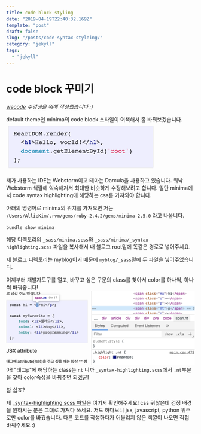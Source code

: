 ```yaml
---
title: code block styling
date: "2019-04-19T22:40:32.169Z"
template: "post"
draft: false
slug: "/posts/code-syntax-styleing/"
category: "jekyll"
tags:
  - "jekyll"
---
```


# code block 꾸미기

_[wecode](https://wecode.co.kr) 수강생을 위해 작성했습니다 :)_

default theme인 minima의 code block 스타일이 어색해서 좀 바꿔보겠습니다.
<img src="/media/190419-1.png" width="400">

제가 사용하는 IDE는 Webstorm이고 테마는 Darcula을 사용하고 있습니다. 워낙 Webstorm 색깔에 익숙해져서 최대한 비슷하게 수정해보려고 합니다.
일단 minima에서 code syntax highlighting에 해당하는 css를 가져와야 합니다.

아래의 명령어로 minima의 위치를 가져오면 저는 `/Users/AllieKim/.rvm/gems/ruby-2.4.2/gems/minima-2.5.0` 라고 나옵니다.
```
bundle show minima
```

해당 디렉토리의 `_sass/minima.scss`와 `_sass/minima/_syntax-highlighting.scss` 파일을 복사해서 내 블로그 root밑에 똑같은 경로로 넣어주세요.

제 블로그 디렉토리는 myblog이기 때문에 `myblog/_sass`밑에 두 파일을 넣어주었습니다.

이제부터 개발자도구를 열고, 바꾸고 싶은 구문의 class를 찾아서 color를 하나씩, 하나씩 바꿔줍니다!
![](/media/190419-2.png)
아! "태그p"에 해당하는 class는 `nt` 니까 `_syntax-highlighting.scss`에서 `.nt`부분을 찾아 color속성을 바꿔주면 되겠군!

참 쉽죠?

제 [_syntax-highlighting.scss 파일](https://github.com/Yeri-Kim/yeri-kim.github.io/blob/master/_sass/minima/_syntax-highlighting.scss)은 여기서 확인해주세요!
css 귀찮은데 검정 배경을 원하시는 분은 그대로 가져다 쓰세요. 저도 하다보니 jsx, javascript, python 위주로만 color를 바꿨습니다.
다른 코드를 작성하다가 어울리지 않은 색깔이 나오면 직접 바꿔주세요 :)